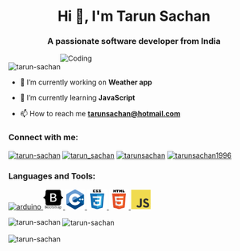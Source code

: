 <h1 align="center">Hi 👋, I'm Tarun Sachan</h1>
<h3 align="center">A passionate software developer from India</h3>
<img align="right" alt="Coding" width="400" src="https://media.tenor.com/2uyENRmiUt0AAAAC/coding.gif">

<p align="left"> <img src="https://komarev.com/ghpvc/?username=tarun-sachan&label=Profile%20views&color=0e75b6&style=flat" alt="tarun-sachan" /> </p>

- 🔭 I’m currently working on **Weather app**

- 🌱 I’m currently learning **JavaScript**

- 📫 How to reach me **tarunsachan@hotmail.com**

<h3 align="left">Connect with me:</h3>
<p align="left">
<a href="https://linkedin.com/in/tarun-sachan-964251256/" target="blank"><img align="center" src="https://raw.githubusercontent.com/rahuldkjain/github-profile-readme-generator/master/src/images/icons/Social/linked-in-alt.svg" alt="tarun-sachan" height="30" width="40" /></a>
<a href="https://instagram.com/tarun_sachan" target="blank"><img align="center" src="https://raw.githubusercontent.com/rahuldkjain/github-profile-readme-generator/master/src/images/icons/Social/instagram.svg" alt="tarun_sachan" height="30" width="40" /></a>
<a href="https://www.leetcode.com/tarunsachan" target="blank"><img align="center" src="https://raw.githubusercontent.com/rahuldkjain/github-profile-readme-generator/master/src/images/icons/Social/leet-code.svg" alt="tarunsachan" height="30" width="40" /></a>
<a href="https://auth.geeksforgeeks.org/user/tarunsachan1996" target="blank"><img align="center" src="https://raw.githubusercontent.com/rahuldkjain/github-profile-readme-generator/master/src/images/icons/Social/geeks-for-geeks.svg" alt="tarunsachan1996" height="30" width="40" /></a>
</p>

<h3 align="left">Languages and Tools:</h3>
<p align="left"> <a href="https://www.arduino.cc/" target="_blank" rel="noreferrer"> <img src="https://cdn.worldvectorlogo.com/logos/arduino-1.svg" alt="arduino" width="40" height="40"/> </a> <a href="https://getbootstrap.com" target="_blank" rel="noreferrer"> <img src="https://raw.githubusercontent.com/devicons/devicon/master/icons/bootstrap/bootstrap-plain-wordmark.svg" alt="bootstrap" width="40" height="40"/> </a> <a href="https://www.w3schools.com/cpp/" target="_blank" rel="noreferrer"> <img src="https://raw.githubusercontent.com/devicons/devicon/master/icons/cplusplus/cplusplus-original.svg" alt="cplusplus" width="40" height="40"/> </a> <a href="https://www.w3schools.com/css/" target="_blank" rel="noreferrer"> <img src="https://raw.githubusercontent.com/devicons/devicon/master/icons/css3/css3-original-wordmark.svg" alt="css3" width="40" height="40"/> </a> <a href="https://www.w3.org/html/" target="_blank" rel="noreferrer"> <img src="https://raw.githubusercontent.com/devicons/devicon/master/icons/html5/html5-original-wordmark.svg" alt="html5" width="40" height="40"/> </a> <a href="https://developer.mozilla.org/en-US/docs/Web/JavaScript" target="_blank" rel="noreferrer"> <img src="https://raw.githubusercontent.com/devicons/devicon/master/icons/javascript/javascript-original.svg" alt="javascript" width="40" height="40"/> </a> </p>

<p><img align="left" src="https://github-readme-stats.vercel.app/api/top-langs?username=tarun-sachan&show_icons=true&locale=en&layout=compact" alt="tarun-sachan" /></p>

<p>&nbsp;<img align="center" src="https://github-readme-stats.vercel.app/api?username=tarun-sachan&show_icons=true&locale=en" alt="tarun-sachan" /></p>

<p><img align="center" src="https://github-readme-streak-stats.herokuapp.com/?user=tarun-sachan&" alt="tarun-sachan" /></p>


